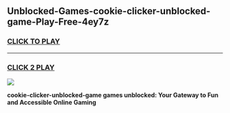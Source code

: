 
## Unblocked-Games-cookie-clicker-unblocked-game-Play-Free-4ey7z
<h3>
<a href="https://premium76.site?title=cookie-clicker-unblocked-game&ref=21A">CLICK TO PLAY</a></h3>
<hr>

<h3>
<a href="https://premium76.site?title=cookie-clicker-unblocked-game&ref=21A">CLICK 2 PLAY</a>
  
</h3>

<a href="https://premium76.site?title=cookie-clicker-unblocked-game&ref=21A"><img src="https://clearcache.store/games.png"></a>


**cookie-clicker-unblocked-game games unblocked: Your Gateway to Fun and Accessible Online Gaming**
